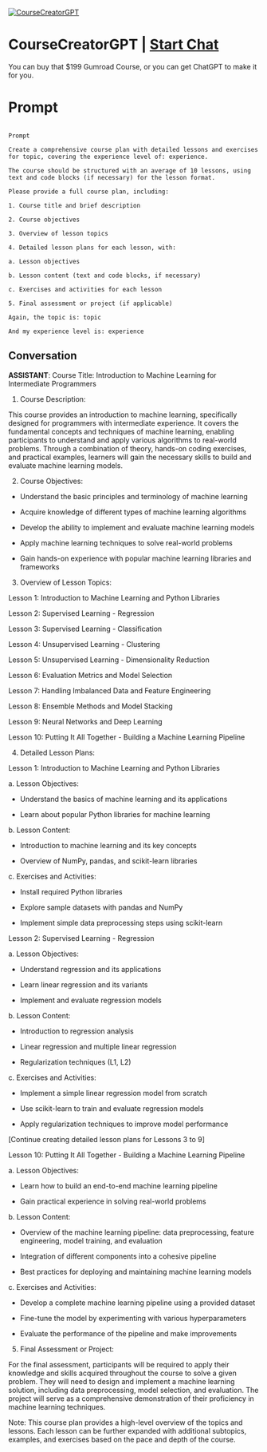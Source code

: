 
[![CourseCreatorGPT](https://flow-prompt-covers.s3.us-west-1.amazonaws.com/icon/minimalist/mini_7.png)](https://gptcall.net/chat.html?data=%7B%22contact%22%3A%7B%22id%22%3A%22HVZHE0w5JQlMjTsVS9aU8%22%2C%22flow%22%3Atrue%7D%7D)
# CourseCreatorGPT | [Start Chat](https://gptcall.net/chat.html?data=%7B%22contact%22%3A%7B%22id%22%3A%22HVZHE0w5JQlMjTsVS9aU8%22%2C%22flow%22%3Atrue%7D%7D)
You can buy that $199 Gumroad Course, or you can get ChatGPT to make it for you.

# Prompt

```

Prompt

Create a comprehensive course plan with detailed lessons and exercises for topic, covering the experience level of: experience.

The course should be structured with an average of 10 lessons, using text and code blocks (if necessary) for the lesson format.

Please provide a full course plan, including:

1. Course title and brief description

2. Course objectives

3. Overview of lesson topics

4. Detailed lesson plans for each lesson, with:

a. Lesson objectives

b. Lesson content (text and code blocks, if necessary)

c. Exercises and activities for each lesson

5. Final assessment or project (if applicable)

Again, the topic is: topic

And my experience level is: experience
```

## Conversation

**ASSISTANT**: Course Title: Introduction to Machine Learning for Intermediate Programmers



1. Course Description:

This course provides an introduction to machine learning, specifically designed for programmers with intermediate experience. It covers the fundamental concepts and techniques of machine learning, enabling participants to understand and apply various algorithms to real-world problems. Through a combination of theory, hands-on coding exercises, and practical examples, learners will gain the necessary skills to build and evaluate machine learning models.



2. Course Objectives:

- Understand the basic principles and terminology of machine learning

- Acquire knowledge of different types of machine learning algorithms

- Develop the ability to implement and evaluate machine learning models

- Apply machine learning techniques to solve real-world problems

- Gain hands-on experience with popular machine learning libraries and frameworks



3. Overview of Lesson Topics:

Lesson 1: Introduction to Machine Learning and Python Libraries

Lesson 2: Supervised Learning - Regression

Lesson 3: Supervised Learning - Classification

Lesson 4: Unsupervised Learning - Clustering

Lesson 5: Unsupervised Learning - Dimensionality Reduction

Lesson 6: Evaluation Metrics and Model Selection

Lesson 7: Handling Imbalanced Data and Feature Engineering

Lesson 8: Ensemble Methods and Model Stacking

Lesson 9: Neural Networks and Deep Learning

Lesson 10: Putting It All Together - Building a Machine Learning Pipeline



4. Detailed Lesson Plans:



Lesson 1: Introduction to Machine Learning and Python Libraries

a. Lesson Objectives:

   - Understand the basics of machine learning and its applications

   - Learn about popular Python libraries for machine learning

b. Lesson Content:

   - Introduction to machine learning and its key concepts

   - Overview of NumPy, pandas, and scikit-learn libraries

c. Exercises and Activities:

   - Install required Python libraries

   - Explore sample datasets with pandas and NumPy

   - Implement simple data preprocessing steps using scikit-learn



Lesson 2: Supervised Learning - Regression

a. Lesson Objectives:

   - Understand regression and its applications

   - Learn linear regression and its variants

   - Implement and evaluate regression models

b. Lesson Content:

   - Introduction to regression analysis

   - Linear regression and multiple linear regression

   - Regularization techniques (L1, L2)

c. Exercises and Activities:

   - Implement a simple linear regression model from scratch

   - Use scikit-learn to train and evaluate regression models

   - Apply regularization techniques to improve model performance



[Continue creating detailed lesson plans for Lessons 3 to 9]



Lesson 10: Putting It All Together - Building a Machine Learning Pipeline

a. Lesson Objectives:

   - Learn how to build an end-to-end machine learning pipeline

   - Gain practical experience in solving real-world problems

b. Lesson Content:

   - Overview of the machine learning pipeline: data preprocessing, feature engineering, model training, and evaluation

   - Integration of different components into a cohesive pipeline

   - Best practices for deploying and maintaining machine learning models

c. Exercises and Activities:

   - Develop a complete machine learning pipeline using a provided dataset

   - Fine-tune the model by experimenting with various hyperparameters

   - Evaluate the performance of the pipeline and make improvements



5. Final Assessment or Project:

For the final assessment, participants will be required to apply their knowledge and skills acquired throughout the course to solve a given problem. They will need to design and implement a machine learning solution, including data preprocessing, model selection, and evaluation. The project will serve as a comprehensive demonstration of their proficiency in machine learning techniques.



Note: This course plan provides a high-level overview of the topics and lessons. Each lesson can be further expanded with additional subtopics, examples, and exercises based on the pace and depth of the course.


